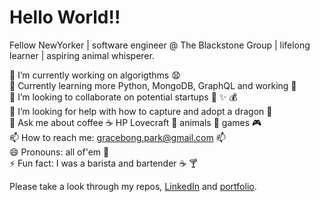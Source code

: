 # Hello World!!

Fellow NewYorker | software engineer @ The Blackstone Group | lifelong learner | aspiring animal whisperer.

🔭  I’m currently working on algorigthms :anguished:
<br> 🌱 Currently learning more Python, MongoDB, GraphQL and working :school_satchel:
<br> 👯 I’m looking to collaborate on potential startups :briefcase: :sparkles: :moneybag:
<br> 🤔 I’m looking for help with how to capture and adopt a dragon :dragon: 
<br> 💬 Ask me about coffee :coffee: HP Lovecraft :ghost: animals :tiger: games :video_game:
<br> 📫 How to reach me: gracebong.park@gmail.com :mailbox:
<br> 😄 Pronouns: all of'em :couple:
<br> ⚡ Fun fact: I was a barista and bartender :coffee: :cocktail:

Please take a look through my repos, <a href="https://www.linkedin.com/in/grace-bong-7922b7202/">LinkedIn</a> and <a href="https://suspicious-jang-7762b9.netlify.app/">portfolio</a>.
